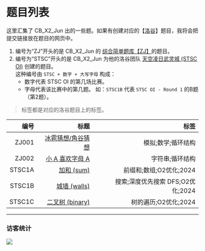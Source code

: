 # 题目列表

这里汇集了 CB_X2_Jun 出的一些题。如果有创建对应的【[洛谷](https://www.luogu.com.cn/)】题目，我将会把提交链接放在题目的网页中。

1. 编号为“ZJ”开头的是 CB_X2_Jun 的 [综合简单题库【ZJ】](https://www.luogu.com.cn/training/542676)的题目。
1. 编号为“STSC”开头的是 CB_X2_Jun 为他的洛谷团队 [天空凌日武灵城 (STSC OI)](https://www.luogu.com.cn/team/87144) 创建的题目。  
   这种编号由 `STSC + 数字 + 大写字母` 构成：
   - 数字代表 STSC OI 的第几场比赛。
   - 字母代表该比赛中的第几题。
   如：`STSC1B` 代表 `STSC OI - Round 1` 的B题（第2题）。

> 标签都是对应的洛谷题目上的标签。
  
|编号|标题|标签|
|-:|-:|-:|
|ZJ001|[冰雹猜想/角谷猜想](https://cb-x2-jun.github.io/problem/ZJ001)|模拟;数学;循环结构|
|ZJ002|[小 A 喜欢字母 A](https://cb-x2-jun.github.io/problem/ZJ002)|字符串;循环结构|
|STSC1A|[加和 (sum)](https://cb-x2-jun.github.io/problem/STSC1A)|前缀和;数组;O2优化;2024|
|STSC1B|[城墙 (walls)](https://cb-x2-jun.github.io/problem/STSC1B)|搜索;深度优先搜索 DFS;O2优化;2024|
|STSC1C|[二叉树 (binary)](https://cb-x2-jun.github.io/problem/STSC1C)|树的遍历;O2优化;2024|

---
### 访客统计
![](https://flagcounter.me/e7K)
